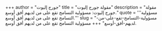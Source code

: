 +++
author = "جورج إليوت"
title = "مقولة جورج إليوت"
description = "مقولة جورج إليوت: مسؤولية التسامح تقع على من لديهم أفق أوسع."
quote = '''مسؤولية التسامح تقع على من لديهم أفق أوسع.'''
slug = "مسؤولية-التسامح-تقع-على-من-لديهم-أفق-أوسع"
+++
مسؤولية التسامح تقع على من لديهم أفق أوسع.
